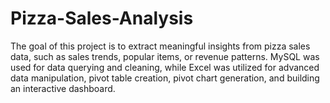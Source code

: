 # Pizza-Sales-Analysis
The goal of this project is to extract meaningful insights from pizza sales data, such as sales trends, popular items, or revenue patterns. MySQL was used for data querying and cleaning, while Excel was utilized for advanced data manipulation, pivot table creation, pivot chart generation, and building an interactive dashboard.

